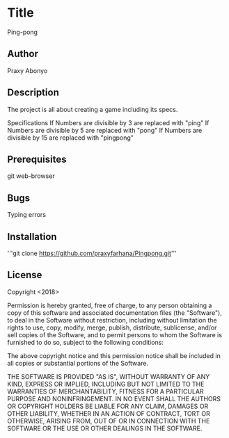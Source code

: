 # Title
Ping-pong

## Author
Praxy Abonyo

## Description
The project is all about creating a game including its specs.

Specifications
If  Numbers are divisible by 3 are replaced with "ping"
If  Numbers are divisible by 5 are replaced with "pong"
If  Numbers are divisible by 15 are replaced with "pingpong"

## Prerequisites
git
web-browser

## Bugs
Typing errors

## Installation
'''git clone https://github.com/praxyfarhana/Pingpong.git'''

## License
Copyright <2018> <Praxy Abonyo>

Permission is hereby granted, free of charge, to any person obtaining a copy of this software and associated documentation files (the "Software"), to deal in the Software without restriction, including without limitation the rights to use, copy, modify, merge, publish, distribute, sublicense, and/or sell copies of the Software, and to permit persons to whom the Software is furnished to do so, subject to the following conditions:

The above copyright notice and this permission notice shall be included in all copies or substantial portions of the Software.

THE SOFTWARE IS PROVIDED "AS IS", WITHOUT WARRANTY OF ANY KIND, EXPRESS OR IMPLIED, INCLUDING BUT NOT LIMITED TO THE WARRANTIES OF MERCHANTABILITY, FITNESS FOR A PARTICULAR PURPOSE AND NONINFRINGEMENT. IN NO EVENT SHALL THE AUTHORS OR COPYRIGHT HOLDERS BE LIABLE FOR ANY CLAIM, DAMAGES OR OTHER LIABILITY, WHETHER IN AN ACTION OF CONTRACT, TORT OR OTHERWISE, ARISING FROM, OUT OF OR IN CONNECTION WITH THE SOFTWARE OR THE USE OR OTHER DEALINGS IN THE SOFTWARE.
